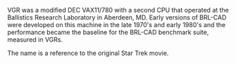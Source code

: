 VGR was a modified DEC VAX11/780 with a second CPU that operated at the
Ballistics Research Laboratory in Aberdeen, MD. Early versions of
BRL-CAD were developed on this machine in the late 1970's and early
1980's and the performance became the baseline for the BRL-CAD benchmark
suite, measured in VGRs.

The name is a reference to the original Star Trek movie.